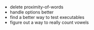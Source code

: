 - delete proximity-of-words
- handle options better
- find a better way to test executables
- figure out a way to really count vowels
